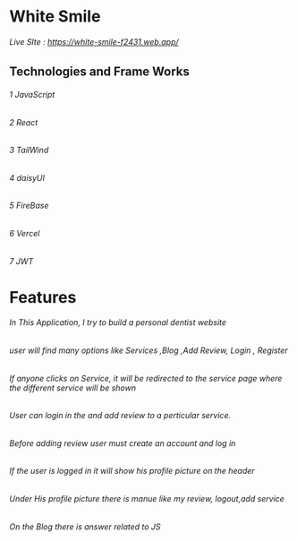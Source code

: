 # White Smile
###### Live SIte : https://white-smile-f2431.web.app/
## Technologies and Frame Works 
###### 1 JavaScript
###### 2 React
###### 3 TailWind
###### 4 daisyUI
###### 5 FireBase
###### 6 Vercel
###### 7 JWT

# Features

###### In This Application, I try to build a personal dentist website
###### user will find many options like Services ,Blog  ,Add Review, Login , Register 
###### If anyone clicks on Service, it will be redirected to the service page where the different service will be shown
###### User can login in the and add review to a perticular service.
###### Before adding review user must create an account and log in 
###### If the user is logged in it will show his profile picture on the header
###### Under His profile picture there is manue like my review, logout,add service
###### On the Blog there is answer related  to JS

